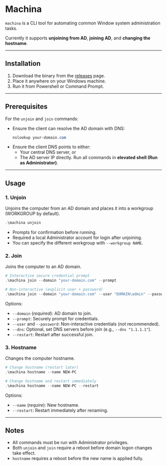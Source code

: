 # Machina
`machina` is a CLI tool for automating common Window system administration tasks.

Currently it supports **unjoining from AD**, **joining AD**, and **changing the hostname**.

---

## Installation 
1. Download the binary from the [releases](https://github.com/Cyrof/machina/releases) page.
2. Place it anywhere on your Windows machine. 
3. Run it from Powershell or Command Prompt.

---

## Prerequisites
For the `unjoin` and `join` commands: 
- Ensure the client can resolve the AD domain with DNS:
    ```powershell
    nslookup your-domain.com
    ```
- Ensure the client DNS points to either:
    - Your central DNS server, or 
    - The AD server IP directly.
Run all commands in **elevated shell (Run as Administrator)**.

---

## Usage 
### 1. Unjoin
Unjoins the computer from an AD domain and places it into a workgroup (WORKGROUP by default).
```powershell
.\machina unjoin
```
- Prompts for confirmation before running.
- Required a local Administrator account for login after unjoining.
- You can specify the different workgroup with `--workgroup NAME`.

### 2. Join 
Joins the computer to an AD domain.
```powershell
# Interactive secure credential prompt 
.\machina join --domain "your-domain.com" --prompt

# Non-interactive (explicit user + password)
.\machina join --domain "your-domain.com" --user "DOMAIN\admin" --password "Secret123"
```
Options:
- `--domain` (_required_): AD domain to join.
- `--prompt`: Securely prompt for credentials.
- `--user` and `--password`: Non-interactive credentials (not recommended).
- `--dns`: Optional, set DNS servers before join (e.g., `--dns "1.1.1.1"`).
- `--restart`: Restart after successful join.

### 3. Hostname
Changes the computer hostname.
```powershell
# Change hostname (restart later)
.\machina hostname --name NEW-PC

# Change hostname and restart immediately
.\machina hostname --name NEW-PC --restart
```
Options:
- `--name` (_require_): New hostname.
- `--restart`: Restart immediately after renaming.

---

## Notes 
- All commands must be run with Administrator privileges.
- Both `unjoin` and `join` require a reboot before domain logon changes take effect.
- `hostname` requires a reboot before the new name is applied fully.